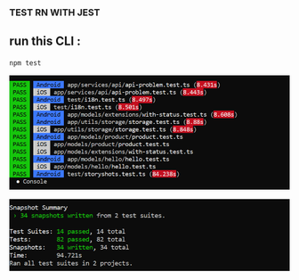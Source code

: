 ### TEST RN WITH JEST

## run this CLI : 
```bash
npm test
```

<p><img src="https://github.com/HAFDIAHMED/Ignite_first_app/blob/master/screenshots/test1.PNG" alt="logo" width="700px"></p>
<p><img src="https://github.com/HAFDIAHMED/Ignite_first_app/blob/master/screenshots/test2.PNG" alt="logo" width="700px"></p>
